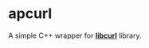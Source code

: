 # apcurl
A simple C++ wrapper for <b><a href="http://curl.haxx.se/" target="_blank">libcurl</a></b> library.

